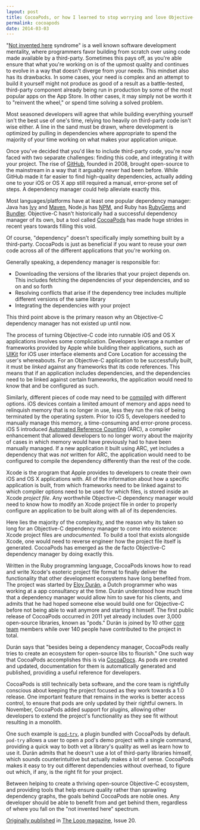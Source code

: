 ```yaml
---
layout: post
title: CocoaPods, or how I learned to stop worrying and love Objective-C dependency management
permalink: cocoapods
date: 2014-03-03
---
```


"[Not invented here](http://en.wikipedia.org/wiki/Not_invented_here) syndrome" is a well known software development mentality, where programmers favor building from scratch over using code made available by a third-party. Sometimes this pays off, as you're able ensure that what you're working on is of the upmost quality and continues to evolve in a way that doesn't diverge from your needs. This mindset also has its drawbacks. In some cases, your need is complex and an attempt to build it yourself might not produce as good of a result as a battle-tested, third-party component already being run in production by some of the most popular apps on the App Store. In other cases, it may simply not be worth it to "reinvent the wheel," or spend time solving a solved problem.

Most seasoned developers will agree that while building everything yourself isn't the best use of one's time, relying too heavily on third-party code isn't wise either. A line in the sand must be drawn, where development is optimized by pulling in dependencies where appropriate to spend the majority of your time working on what makes your application unique.

Once you've decided that you'd like to include third-party code, you're now faced with two separate challenges: finding this code, and integrating it with your project. The rise of [GitHub](https://github.com), founded in 2008, brought open-source to the mainstream in a way that it arguably never had been before. While GitHub made it far easier to find high-quality dependencies, actually adding one to your iOS or OS X app still required a manual, error-prone set of steps. A dependency manager could help alleviate exactly this.

Most languages/platforms have at least one popular dependency manager: Java has [Ivy](http://ant.apache.org/ivy/) and [Maven](http://maven.apache.org), Node.js has [NPM](https://www.npmjs.org), and Ruby has [RubyGems](http://rubygems.org) and [Bundler](http://bundler.io). Objective-C hasn't historically had a successful dependency manager of its own, but a tool called [CocoaPods](http://cocoapods.org) has made huge strides in recent years towards filling this void.

Of course, "dependency" doesn't specifically imply something built by a third-party. CocoaPods is just as beneficial if you want to reuse your *own* code across all of the different applications that you're working on.

Generally speaking, a dependency manager is responsible for:

* Downloading the versions of the libraries that your project depends on. This includes fetching the dependencies of your dependencies, and so on and so forth
* Resolving conflicts that arise if the dependency tree includes multiple different versions of the same library
* Integrating the dependencies with your project

This third point above is the primary reason why an Objective-C dependency manager has not existed up until now. 

The process of turning Objective-C code into runnable iOS and OS X applications involves some complication. Developers leverage a number of frameworks provided by Apple while building their applications, such as [UIKit](https://developer.apple.com/library/ios/documentation/uikit/reference/uikit_framework/_index.html) for iOS user interface elements and Core Location for accessing the user's whereabouts. For an Objective-C application to be successfully built, it must be *linked* against any frameworks that its code references. This means that if an application includes dependencies, and the dependencies need to be linked against certain frameworks, the application would need to know that and be configured as such.

Similarly, different pieces of code may need to be [compiled](http://en.wikipedia.org/wiki/Compiler) with different options. iOS devices contain a limited amount of memory and apps need to relinquish memory that is no longer in use, less they run the risk of being terminated by the operating system. Prior to iOS 5, developers needed to manually manage this memory, a time-consuming and error-prone process. iOS 5 introduced [Automated Reference Counting](http://clang.llvm.org/docs/AutomaticReferenceCounting.html) (ARC), a compiler enhancement that allowed developers to no longer worry about the majority of cases in which memory would have previously had to have been manually managed. If a new application it built using ARC, yet includes a dependency that was *not* written for ARC, the application would need to be configured to compile the dependency differently than the rest of the code.

Xcode is the program that Apple provides to developers to create their own iOS and OS X applications with. All of the information about how a specific application is built, from which frameworks need to be linked against to which compiler options need to be used for which files, is stored inside an Xcode *project file*. Any worthwhile Objective-C dependency manager would need to know how to modify an Xcode project file in order to properly configure an application to be built along with all of its dependencies. 

Here lies the majority of the complexity, and the reason why its taken so long for an Objective-C dependency manager to come into existence: Xcode project files are *undocumented*. To build a tool that exists alongside Xcode, one would need to reverse engineer how the project file itself is generated. CocoaPods has emerged as the de facto Objective-C dependency manager by doing exactly this. 

Written in the Ruby programming language, CocoaPods knows how to read and write Xcode's esoteric project file format to finally deliver the functionality that other development ecosystems have long benefited from. The project was started by [Eloy Durán](https://github.com/alloy), a Dutch programmer who was working at a app consultancy at the time. Durán understood how much time that a dependency manager would allow him to save for his clients, and admits that he had hoped someone else would build one for Objective-C before not being able to wait anymore and starting it himself. The first public release of CocoaPods occurred in 2011 yet already includes over 3,000 open-source libraries, known as "pods." Durán is joined by 10 other [core team](http://cocoapods.org/about) members while over 140 people have contributed to the project in total.

Durán says that "besides being a dependency manager, CocoaPods really tries to create an ecosystem for open-source libs to flourish." One such way that CocoaPods accomplishes this is via [CocoaDocs](http://cocoadocs.org). As pods are created and updated, documentation for them is automatically generated and published, providing a useful reference for developers.

CocoaPods is still technically beta software, and the core team is rightfully conscious about keeping the project focused as they work towards a 1.0 release. One important feature that remains in the works is better access control, to ensure that pods are only updated by their rightful owners. In November, CocoaPods added support for plugins, allowing other developers to extend the project's functionality as they see fit without resulting in a monolith. 

One such example is [`pod-try`](http://blog.cocoapods.org/CocoaPods-0.29/), a plugin bundled with CocoaPods by default. `pod-try` allows a user to open a pod's demo project with a single command, providing a quick way to both vet a library's quality as well as learn how to use it. Durán admits that he doesn't use a lot of third-party libraries himself, which sounds counterintuitive but actually makes a lot of sense. CocoaPods makes it easy to try out different dependencies without overhead, to figure out which, if any, is the right fit for your project.

Between helping to create a thriving open-source Objective-C ecosystem, and providing tools that help ensure quality rather than sprawling dependency graphs, the goals behind CocoaPods are noble ones. Any developer should be able to benefit from and get behind them, regardless of where you fall on the "not invented here" spectrum.

[Originally published](http://glidedata.com/the-loop-magazine/issue-20/cocoapods-or-how-i-learned-to-stop-worrying-and-love-objective-c/) in [The Loop magazine](http://www.loopinsight.com/magazine/), Issue 20.

